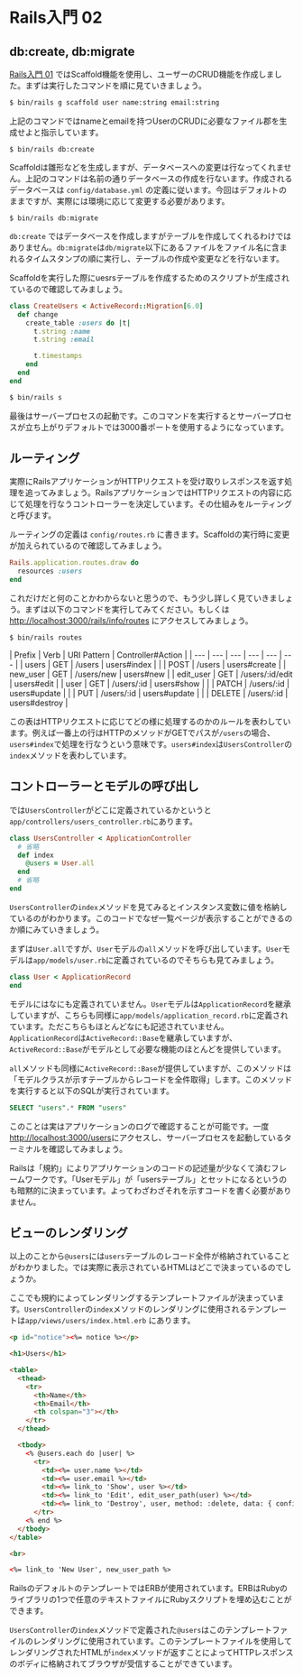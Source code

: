 # Rails入門 02

## db:create, db:migrate

[Rails入門 01](./rails-01.md) ではScaffold機能を使用し、ユーザーのCRUD機能を作成しました。まずは実行したコマンドを順に見ていきましょう。

```sh
$ bin/rails g scaffold user name:string email:string
```

上記のコマンドではnameとemailを持つUserのCRUDに必要なファイル郡を生成せよと指示しています。

```
$ bin/rails db:create
```

Scaffoldは雛形などを生成しますが、データベースへの変更は行なってくれません。上記のコマンドは名前の通りデータベースの作成を行ないます。作成されるデータベースは `config/database.yml` の定義に従います。今回はデフォルトのままですが、実際には環境に応じて変更する必要があります。

```
$ bin/rails db:migrate
```

`db:create` ではデータベースを作成しますがテーブルを作成してくれるわけではありません。`db:migrate`は`db/migrate`以下にあるファイルをファイル名に含まれるタイムスタンプの順に実行し、テーブルの作成や変更などを行ないます。

Scaffoldを実行した際にuesrsテーブルを作成するためのスクリプトが生成されているので確認してみましょう。

```ruby
class CreateUsers < ActiveRecord::Migration[6.0]
  def change
    create_table :users do |t|
      t.string :name
      t.string :email

      t.timestamps
    end
  end
end
```

```sh
$ bin/rails s
```

最後はサーバープロセスの起動です。このコマンドを実行するとサーバープロセスが立ち上がりデフォルトでは3000番ポートを使用するようになっています。

## ルーティング

実際にRailsアプリケーションがHTTPリクエストを受け取りレスポンスを返す処理を追ってみましょう。RailsアプリケーションではHTTPリクエストの内容に応じて処理を行なうコントローラーを決定しています。その仕組みをルーティングと呼びます。

ルーティングの定義は `config/routes.rb` に書きます。Scaffoldの実行時に変更が加えられているので確認してみましょう。

```ruby
Rails.application.routes.draw do
  resources :users
end
```

これだけだと何のことかわからないと思うので、もう少し詳しく見ていきましょう。まずは以下のコマンドを実行してみてください。もしくは [http://localhost:3000/rails/info/routes](http://localhost:3000/rails/info/routes) にアクセスしてみましょう。

```sh
$ bin/rails routes
```

| Prefix | Verb | URI Pattern | Controller#Action |
| --- | --- | --- | --- | --- | --- |
| users | GET | /users | users#index |
| | POST | /users | users#create |
| new_user | GET | /users/new | users#new |
| edit_user | GET | /users/:id/edit | users#edit |
| user | GET | /users/:id | users#show |
| | PATCH | /users/:id | users#update |
| | PUT | /users/:id | users#update |
| | DELETE | /users/:id | users#destroy |

この表はHTTPリクエストに応じてどの様に処理するのかのルールを表わしています。例えば一番上の行はHTTPのメソッドがGETでパスが`/users`の場合、`users#index`で処理を行なうという意味です。`users#index`は`UsersController`の`index`メソッドを表わしています。

## コントローラーとモデルの呼び出し

では`UsersController`がどこに定義されているかというと`app/controllers/users_controller.rb`にあります。

```ruby
class UsersController < ApplicationController
  # 省略
  def index
    @users = User.all
  end
  # 省略
end
```

`UsersController`の`index`メソッドを見てみるとインスタンス変数に値を格納しているのがわかります。このコードでなぜ一覧ページが表示することができるのか順にみていきましょう。

まずは`User.all`ですが、`User`モデルの`all`メソッドを呼び出しています。`User`モデルは`app/models/user.rb`に定義されているのでそちらも見てみましょう。

```ruby
class User < ApplicationRecord
end
```

モデルにはなにも定義されていません。`User`モデルは`ApplicationRecord`を継承していますが、こちらも同様に`app/models/application_record.rb`に定義されています。ただこちらもほとんどなにも記述されていません。`ApplicationRecord`は`ActiveRecord::Base`を継承していますが、`ActiveRecord::Base`がモデルとして必要な機能のほとんどを提供しています。

`all`メソッドも同様に`ActiveRecord::Base`が提供していますが、このメソッドは「モデルクラスが示すテーブルからレコードを全件取得」します。このメソッドを実行すると以下のSQLが実行されています。

```sql
SELECT "users".* FROM "users"
```

このことは実はアプリケーションのログで確認することが可能です。一度[http://localhost:3000/users](http://localhost:3000/users)にアクセスし、サーバープロセスを起動しているターミナルを確認してみましょう。

Railsは「規約」によりアプリケーションのコードの記述量が少なくて済むフレームワークです。「Userモデル」が「usersテーブル」とセットになるというのも暗黙的に決まっています。よってわざわざそれを示すコードを書く必要がありません。

## ビューのレンダリング

以上のことから`@users`には`users`テーブルのレコード全件が格納されていることがわかりました。では実際に表示されているHTMLはどこで決まっているのでしょうか。

ここでも規約によってレンダリングするテンプレートファイルが決まっています。`UsersController`の`index`メソッドのレンダリングに使用されるテンプレートは`app/views/users/index.html.erb` にあります。

```html
<p id="notice"><%= notice %></p>

<h1>Users</h1>

<table>
  <thead>
    <tr>
      <th>Name</th>
      <th>Email</th>
      <th colspan="3"></th>
    </tr>
  </thead>

  <tbody>
    <% @users.each do |user| %>
      <tr>
        <td><%= user.name %></td>
        <td><%= user.email %></td>
        <td><%= link_to 'Show', user %></td>
        <td><%= link_to 'Edit', edit_user_path(user) %></td>
        <td><%= link_to 'Destroy', user, method: :delete, data: { confirm: 'Are you sure?' } %></td>
      </tr>
    <% end %>
  </tbody>
</table>

<br>

<%= link_to 'New User', new_user_path %>
```

RailsのデフォルトのテンプレートではERBが使用されています。ERBはRubyのライブラリの1つで任意のテキストファイルにRubyスクリプトを埋め込むことができます。

`UsersController`の`index`メソッドで定義された`@users`はこのテンプレートファイルのレンダリングに使用されています。このテンプレートファイルを使用してレンダリングされたHTMLが`index`メソッドが返すことによってHTTPレスポンスのボディに格納されてブラウザが受信することができています。
